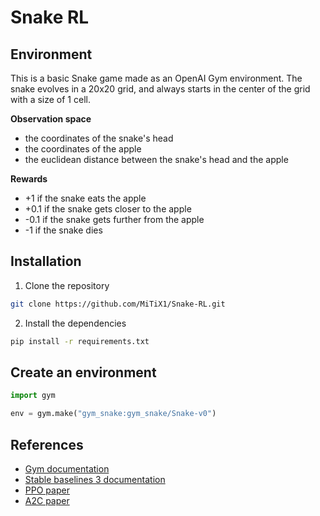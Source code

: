 # Snake RL

## Environment

This is a basic Snake game made as an OpenAI Gym environment.
The snake evolves in a 20x20 grid, and always starts in the center of the grid with a size of 1 cell.

**Observation space**
- the coordinates of the snake's head
- the coordinates of the apple
- the euclidean distance between the snake's head and the apple

**Rewards**
- +1 if the snake eats the apple
- +0.1 if the snake gets closer to the apple
- -0.1 if the snake gets further from the apple
- -1 if the snake dies

## Installation

1. Clone the repository
```sh
git clone https://github.com/MiTiX1/Snake-RL.git
```
2. Install the dependencies
```sh
pip install -r requirements.txt
```

## Create an environment

```python
import gym

env = gym.make("gym_snake:gym_snake/Snake-v0")
```

## References

- [Gym documentation](https://www.gymlibrary.dev/)
- [Stable baselines 3 documentation](https://stable-baselines3.readthedocs.io/en/master/)
- [PPO paper](https://arxiv.org/abs/1707.06347)
- [A2C paper](https://arxiv.org/abs/1602.01783v2)